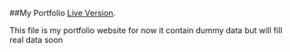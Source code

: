 ##My Portfolio
[Live Version](https://dhruvagrawal7.github.io/Portfolio/).

This file is my portfolio website for now it contain dummy data but will fill real data soon
